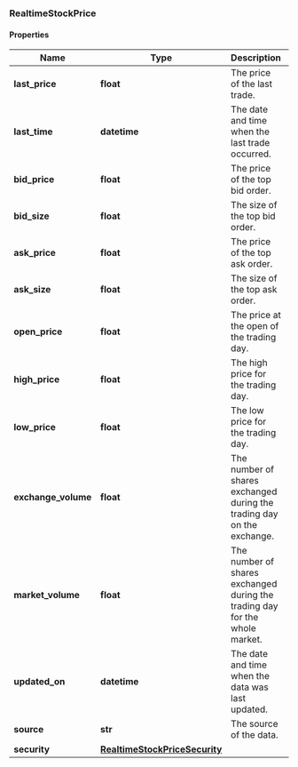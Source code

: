 ### RealtimeStockPrice

#### Properties
Name | Type | Description | Notes
------------ | ------------- | ------------- | -------------
**last_price** | **float** | The price of the last trade. | [optional] 
**last_time** | **datetime** | The date and time when the last trade occurred. | [optional] 
**bid_price** | **float** | The price of the top bid order. | [optional] 
**bid_size** | **float** | The size of the top bid order. | [optional] 
**ask_price** | **float** | The price of the top ask order. | [optional] 
**ask_size** | **float** | The size of the top ask order. | [optional] 
**open_price** | **float** | The price at the open of the trading day. | [optional] 
**high_price** | **float** | The high price for the trading day. | [optional] 
**low_price** | **float** | The low price for the trading day. | [optional] 
**exchange_volume** | **float** | The number of shares exchanged during the trading day on the exchange. | [optional] 
**market_volume** | **float** | The number of shares exchanged during the trading day for the whole market. | [optional] 
**updated_on** | **datetime** | The date and time when the data was last updated. | [optional] 
**source** | **str** | The source of the data. | [optional] 
**security** | [**RealtimeStockPriceSecurity**](RealtimeStockPriceSecurity.md) |  | [optional] 



